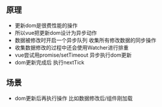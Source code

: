 ## 原理
- 更新dom是很费性能的操作
- 所以vue把更新dom设计为异步动作
- 数据被修改时开启一个异步队列 收集所有修改数据的同步操作
- 收集数据修改的过程中还会使用Watcher进行排重
- vue尝试用promise/setTimeout 异步执行dom更新
- dom更新完成后 执行nextTick

## 场景
- dom更新后再执行操作 比如数据修改后/组件刚加载
